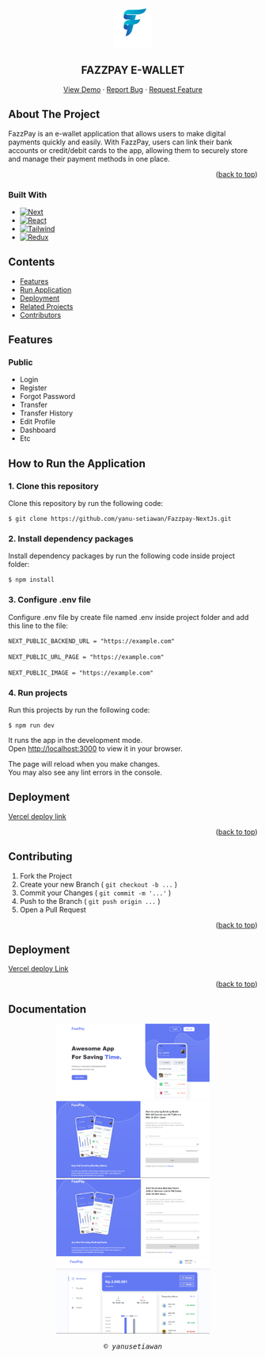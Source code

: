 <a id="readme-top"></a>

<!-- PROJECT LOGO -->
<br />
<div align="center">
  <a href="#">
    <img src="./public/payyy.png" alt="Logo" width="80" height="80">
  </a>

  <h2 align="center">FAZZPAY E-WALLET</h2>
  


  <p align="center">
    <a href="https://fazzpay-e-wallet.vercel.app/">View Demo</a>
    ·
    <a href="#">Report Bug</a>
    ·
    <a href="#">Request Feature</a>
  </p>
</div>

## About The Project

<!-- ![Product Name Screen Shot][product-screenshot] -->

FazzPay is an e-wallet application that allows users to make digital payments quickly and easily. With FazzPay, users can link their bank accounts or credit/debit cards to the app, allowing them to securely store and manage their payment methods in one place.

<p align="right">(<a href="#readme-top">back to top</a>)</p>

<!-- ## Built With

<p align="center">
  <a href="https://skillicons.dev">
    <img src="https://skillicons.dev/icons?i=react,javascript,html,css,redux,tailwind,vercel,next" />
  </a>
</p>

<p align="right">(<a href="#readme-top">back to top</a>)</p> -->

### Built With

- [![Next][Next.js]][Next-url]
- [![React][React.js]][React-url]
- [![Tailwind][Tailwind-CSS]][Tailwind-url]
- [![Redux][Redux]][Redux-url]

## Contents

- [Features](#features)
- [Run Application](#how-to-run-the-application)
- [Deployment](#deployment)
- [Related Projects](#related-projects)
- [Contributors](#contributors)

## Features

### Public

- Login
- Register
- Forgot Password
- Transfer
- Transfer History
- Edit Profile
- Dashboard
- Etc

## How to Run the Application

### 1. Clone this repository

Clone this repository by run the following code:

```
$ git clone https://github.com/yanu-setiawan/Fazzpay-NextJs.git
```

### 2. Install dependency packages

Install dependency packages by run the following code inside project folder:

```
$ npm install
```

### 3. Configure .env file

Configure .env file by create file named .env inside project folder and add this line to the file:

```
NEXT_PUBLIC_BACKEND_URL = "https://example.com"

NEXT_PUBLIC_URL_PAGE = "https://example.com"

NEXT_PUBLIC_IMAGE = "https://example.com"

```

### 4. Run projects

Run this projects by run the following code:

```
$ npm run dev
```

It runs the app in the development mode.\
Open [http://localhost:3000](http://localhost:3000) to view it in your browser.

The page will reload when you make changes.\
You may also see any lint errors in the console.

## Deployment

[Vercel deploy link](fazzpay-e-wallet-67oyyxyfr-yanu-setiawan.vercel.app)

<p align="right">(<a href="#readme-top">back to top</a>)</p>

## Contributing



1. Fork the Project
2. Create your new Branch ( `git checkout -b ...` )
3. Commit your Changes ( `git commit -m '...'` )
4. Push to the Branch ( `git push origin ...` )
5. Open a Pull Request


<p align="right">(<a href="#readme-top">back to top</a>)</p>

## Deployment

[Vercel deploy Link](https://fazzpay-next-js.vercel.app/)

<p align="right">(<a href="#readme-top">back to top</a>)</p>

## Documentation

<p align="center" style="gap:2%">
<img width="310" src="./src/assets/Readme/1.png" alt="Landing page">
<img width="310" src="./src/assets/Readme/2.png" alt="Landing page">
<img width="310" src="./src/assets/Readme/3.png" alt="Landing page">
<img width="310" src="./src/assets/Readme/4.png" alt="Landing page">
</p>


<p align="center"> <samp><i>&copy; yanusetiawan </i></samp> </p>



[Next.js]: https://img.shields.io/badge/next.js-000000?style=for-the-badge&logo=nextdotjs&logoColor=white
[Next-url]: https://nextjs.org/
[React.js]: https://img.shields.io/badge/React-20232A?style=for-the-badge&logo=react&logoColor=61DAFB
[React-url]: https://reactjs.org/
[Tailwind-CSS]: https://img.shields.io/badge/tailwindcss-%2338B2AC.svg?style=for-the-badge&logo=tailwind-css&logoColor=white
[Tailwind-url]: https://tailwindcss.com/
[Redux]: https://img.shields.io/badge/redux-%23593d88.svg?style=for-the-badge&logo=redux&logoColor=white
[Redux-url]: https://redux.js.org/
